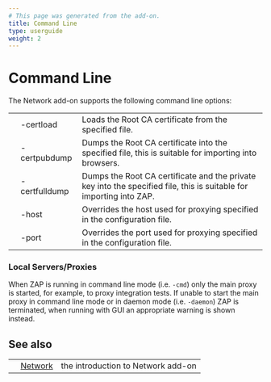 ```yaml
---
# This page was generated from the add-on.
title: Command Line
type: userguide
weight: 2
---
```


# Command Line

The Network add-on supports the following command line options:

|   |               |                                                                                                                     |
|---|---------------|---------------------------------------------------------------------------------------------------------------------|
|   | -certload     | Loads the Root CA certificate from the specified file.                                                              |
|   | -certpubdump  | Dumps the Root CA certificate into the specified file, this is suitable for importing into browsers.                |
|   | -certfulldump | Dumps the Root CA certificate and the private key into the specified file, this is suitable for importing into ZAP. |
|   | -host         | Overrides the host used for proxying specified in the configuration file.                                           |
|   | -port         | Overrides the port used for proxying specified in the configuration file.                                           |

### Local Servers/Proxies

When ZAP is running in command line mode (i.e. `-cmd`) only the main proxy is started, for example, to proxy integration tests. If unable to start the main proxy in command line mode or in daemon mode (i.e. `-daemon`) ZAP is terminated, when running with GUI an appropriate warning is shown instead.

## See also

|   |                                          |                                    |
|---|------------------------------------------|------------------------------------|
|   | [Network](/docs/desktop/addons/network/) | the introduction to Network add-on |
